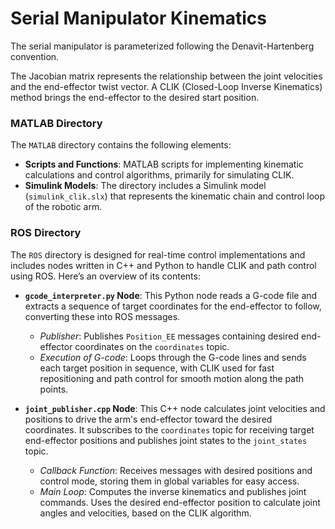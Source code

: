 # Serial Manipulator Kinematics

The serial manipulator is parameterized following the Denavit-Hartenberg convention.

The Jacobian matrix represents the relationship between the joint velocities and the end-effector twist vector. A CLIK (Closed-Loop Inverse Kinematics) method brings the end-effector to the desired start position.


### MATLAB Directory

The `MATLAB` directory contains the following elements:

- **Scripts and Functions**: MATLAB scripts for implementing kinematic calculations and control algorithms, primarily for simulating CLIK. 
- **Simulink Models**: The directory includes a Simulink model (`simulink_clik.slx`) that represents the kinematic chain and control loop of the robotic arm. 

### ROS Directory

The `ROS` directory is designed for real-time control implementations and includes nodes written in C++ and Python to handle CLIK and path control using ROS. Here’s an overview of its contents:

- **`gcode_interpreter.py` Node**: This Python node reads a G-code file and extracts a sequence of target coordinates for the end-effector to follow, converting these into ROS messages.

  - *Publisher*: Publishes `Position_EE` messages containing desired end-effector coordinates on the `coordinates` topic.
  - *Execution of G-code*: Loops through the G-code lines and sends each target position in sequence, with CLIK used for fast repositioning and path control for smooth motion along the path points. 
  
- **`joint_publisher.cpp` Node**: This C++ node calculates joint velocities and positions to drive the arm's end-effector toward the desired coordinates. It subscribes to the `coordinates` topic for receiving target end-effector positions and publishes joint states to the `joint_states` topic.

  - *Callback Function*: Receives messages with desired positions and control mode, storing them in global variables for easy access.
  - *Main Loop*: Computes the inverse kinematics and publishes joint commands. Uses the desired end-effector position to calculate joint angles and velocities, based on the CLIK algorithm.
